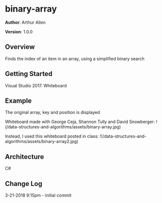 # binary-array

**Author**: Arthur Allen

**Version**: 1.0.0

## Overview
Finds the index of an item in an array, using a simplified binary search

## Getting Started
Visual Studio 2017.
Whiteboard

## Example
The original array, key and position is displayed

Whiteboard made with George Ceja, Shannon Tully and	David Snowberger:
!(/data-structures-and-algorithms/assets/binary-array.jpg)

Instead, I used this whiteboard posted in class:
!(/data-structures-and-algorithms/assets/binary-array2.jpg)

## Architecture
<!-- Provide a detailed description of the application design. What technologies (languages, libraries, etc) you're using, and any other relevant design information. -->
C#

## Change Log
<!-- Use this are to document the iterative changes made to your application as each feature is successfully implemented. Use time stamps. Here's an example:

01-01-2001 4:59pm - Added functionality to add and delete some things. -->
3-21-2018 9:15pm - initial commit